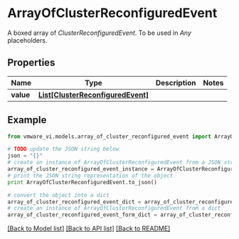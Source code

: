 # ArrayOfClusterReconfiguredEvent

A boxed array of *ClusterReconfiguredEvent*. To be used in *Any* placeholders. 

## Properties
Name | Type | Description | Notes
------------ | ------------- | ------------- | -------------
**value** | [**List[ClusterReconfiguredEvent]**](ClusterReconfiguredEvent.md) |  | 

## Example

```python
from vmware_vi.models.array_of_cluster_reconfigured_event import ArrayOfClusterReconfiguredEvent

# TODO update the JSON string below
json = "{}"
# create an instance of ArrayOfClusterReconfiguredEvent from a JSON string
array_of_cluster_reconfigured_event_instance = ArrayOfClusterReconfiguredEvent.from_json(json)
# print the JSON string representation of the object
print ArrayOfClusterReconfiguredEvent.to_json()

# convert the object into a dict
array_of_cluster_reconfigured_event_dict = array_of_cluster_reconfigured_event_instance.to_dict()
# create an instance of ArrayOfClusterReconfiguredEvent from a dict
array_of_cluster_reconfigured_event_form_dict = array_of_cluster_reconfigured_event.from_dict(array_of_cluster_reconfigured_event_dict)
```
[[Back to Model list]](../README.md#documentation-for-models) [[Back to API list]](../README.md#documentation-for-api-endpoints) [[Back to README]](../README.md)


